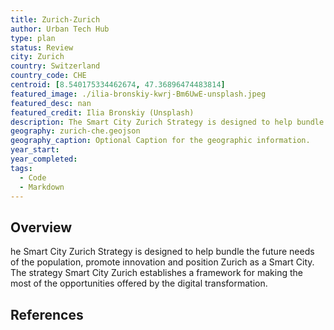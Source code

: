 ```yaml
---
title: Zurich-Zurich
author: Urban Tech Hub
type: plan
status: Review
city: Zurich
country: Switzerland
country_code: CHE
centroid: [8.540175334462674, 47.36896474483814]
featured_image: ./ilia-bronskiy-kwrj-Bm6UwE-unsplash.jpeg
featured_desc: nan
featured_credit: Ilia Bronskiy (Unsplash)
description: The Smart City Zurich Strategy is designed to help bundle the future needs of the population, promote innovation and position Zurich as a Smart City. The strategy Smart City Zurich establishes a framework for making the most of the opportunities offered by the digital transformation.
geography: zurich-che.geojson
geography_caption: Optional Caption for the geographic information.
year_start:
year_completed:
tags:
  - Code
  - Markdown
---
```


## Overview

he Smart City Zurich Strategy is designed to help bundle the future needs of the population, promote innovation and position Zurich as a Smart City. The strategy Smart City Zurich establishes a framework for making the most of the opportunities offered by the digital transformation.

## References
